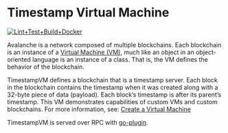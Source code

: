 # Timestamp Virtual Machine 
[![Lint+Test+Build+Docker](https://github.com/fairhive-labs/timestampvm/actions/workflows/lint_test_build_docker.yml/badge.svg)](https://github.com/fairhive-labs/timestampvm/actions/workflows/lint_test_build_docker.yml)

Avalanche is a network composed of multiple blockchains. Each blockchain is an instance of a [Virtual Machine (VM)](https://docs.avax.network/learn/platform-overview#virtual-machines), much like an object in an object-oriented language is an instance of a class. That is, the VM defines the behavior of the blockchain.

TimestampVM defines a blockchain that is a timestamp server. Each block in the blockchain contains the timestamp when it was created along with a 32-byte piece of data (payload). Each block’s timestamp is after its parent’s timestamp. This VM demonstrates capabilities of custom VMs and custom blockchains. For more information, see: [Create a Virtual Machine](https://docs.avax.network/build/tutorials/platform/create-a-virtual-machine-vm)

TimestampVM is served over RPC with [go-plugin](https://github.com/hashicorp/go-plugin).
